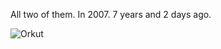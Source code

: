 All two of them. In 2007. 7 years and 2 days ago. 

![Orkut](https://s3-eu-west-1.amazonaws.com/conoroneill.net/wp-content/uploads/2014/06/orkut.jpg "Google+ 1.0")

